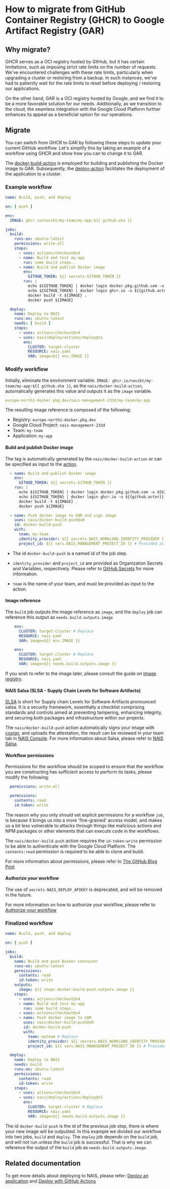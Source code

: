 # How to migrate from GitHub Container Registry (GHCR) to Google Artifact Registry (GAR)

## Why migrate?

GHCR serves as a OCI registry hosted by GitHub, but it has certain limitations, such as imposing strict rate
limits on the number of requests. We've encountered challenges with these rate limits, particularly when upgrading a
cluster or restoring from a backup. In such instances, we've had to patiently wait for the rate limits to reset before
deploying / restoring our applications.

On the other hand, GAR is a OCI registry hosted by Google, and we find it to be a more favorable solution for our
needs. Additionally, as we transition to the cloud, the seamless integration with the Google Cloud Platform further
enhances its appeal as a beneficial option for our operations.

## Migrate

You can switch from GHCR to GAR by following these steps
to update your current GitHub workflow. Let's simplify this by taking an
example of a workflow using GHCR and show how you can to change it to GAR.

The [docker-build-action](https://github.com/nais/docker-build-push) is employed for building and publishing the
Docker image to GAR.
Subsequently, the [deploy-action](https://github.com/nais/deploy/tree/master/actions/deploy) facilitates the
deployment of the application to a cluster.

### Example workflow

```yaml
name: Build, push, and deploy

on: [ push ]

env:
  IMAGE: ghcr.io/navikt/my-team/my-app:${{ github.sha }}

jobs:
  build:
    runs-on: ubuntu-latest
    permissions: write-all
    steps:
      - uses: actions/checkout@v4
      - name: Build and test my-app
        run: some build steps..
      - name: Build and publish Docker image
        env:
          GITHUB_TOKEN: ${{ secrets.GITHUB_TOKEN }}
        run: |
          echo ${GITHUB_TOKEN} | docker login docker.pkg.github.com -u ${GITHUB_REPOSITORY} --password-stdin
          echo ${GITHUB_TOKEN} | docker login ghcr.io -u ${{github.actor}} --password-stdin
          docker build -t ${IMAGE} .
          docker push ${IMAGE}

  deploy:
    name: Deploy to NAIS
    runs-on: ubuntu-latest
    needs: [ build ]
    steps:
      - uses: actions/checkout@v4
      - uses: nais/deploy/actions/deploy@v1
        env:
          CLUSTER: target-cluster
          RESOURCE: nais.yaml
          VAR: image=${{ env.IMAGE }}
```

### Modify workflow

Initially, eliminate the environment variable: `IMAGE: ghcr.io/navikt/my-team/my-app:${{ github.sha }}`, as
the `nais/docker-build-action`, automatically generates this value and outputs it as the `image` variable.

```yaml
europe-north1-docker.pkg.dev/nais-management-233d/my-team/my-app
```

The resulting image reference is composed of the following:

* Registry: `europe-north1-docker.pkg.dev`
* Google Cloud Project: `nais-management-233d`
* Team: `my-team`
* Application: `my-app`

#### Build and publish Docker image

The tag is automatically generated by the `nais/docker-build-action` or can be specified as input to
the [action](https://github.com/nais/docker-build-push).

```yaml
  - name: Build and publish Docker image
    env:
      GITHUB_TOKEN: ${{ secrets.GITHUB_TOKEN }}
    run: |
      echo ${GITHUB_TOKEN} | docker login docker.pkg.github.com -u ${GITHUB_REPOSITORY} --password-stdin
      echo ${GITHUB_TOKEN} | docker login ghcr.io -u ${{github.actor}} --password-stdin
      docker build -t ${IMAGE} .
      docker push ${IMAGE}
```

```yaml
  - name: Push docker image to GAR and sign image
    uses: nais/docker-build-push@v0
    id: docker-build-push
    with:
      team: my-team
      identity_provider: ${{ secrets.NAIS_WORKLOAD_IDENTITY_PROVIDER }} # Provided as Organization Secret
      project_id: ${{ vars.NAIS_MANAGEMENT_PROJECT_ID }} # Provided as Organization Variable
```

* The id `docker-build-push` is a named id of the job step.

* `identity_provider` and `project_id` are provided as Organization Secrets and Variables, respectively. Please refer
  to [GitHub Secrets](https://docs.github.com/en/actions/reference/encrypted-secrets) for more information.

* `team` is the name of your team, and must be provided as input to the action.

#### Image reference

The `build` job outputs the image reference as `image`, and the `deploy` job can reference this output
as `needs.build.outputs.image`

```yaml
    env:
      CLUSTER: target-cluster # Replace
      RESOURCE: nais.yaml
      VAR: image=${{ env.IMAGE }}
```

```yaml
    env:
      CLUSTER: target-cluster # Replace 
      RESOURCE: nais.yaml
      VAR: image=${{ needs.build.outputs.image }}
```

If you wish to refer to the image later, please consult the guide
on [Image registry](https://doc.nais.io/guides/application/#step-6-push-your-image-to-our-image-registry).

#### NAIS Salsa (SLSA - Supply Chain Levels for Software Artifacts)

[SLSA](https://slsa.dev/) is short for Supply chain Levels for Software Artifacts pronounced salsa.
It is a security framework, essentially a checklist comprising standards and controls aimed at preventing tampering,
enhancing integrity, and securing both packages and infrastructure within our projects.

The `nais/docker-build-push` action automatically signs your image with [cosign](https://github.com/sigstore/cosign),
and uploads the attestation, the result can be reviewed in your team tab
in [NAIS Console](https://console.nav.cloud.nais.io).
For more information about Salsa, please refer to [NAIS Salsa](https://docs.nais.io/security/salsa/salsa/).

#### Workflow permissions

Permissions for the workflow should be scoped to ensure that the workflow you are constructing has sufficient access
to perform its tasks, please modify the following:

```yaml
  permissions: write-all
```

```yaml
  permissions:
    contents: read
    id-token: write
```

The reason why you only should set explicit permissions for a workflow `job`, is because it
brings us into a more 'fine-grained' access model, and makes us a bit less vulnerable to attacks through things like
malicious actions and NPM packages or other elements that can execute code in the workflows.

The `nais/docker-build-push` action requires the `id-token:write` permission to be able to
authenticate with the Google Cloud Platform. The `contents:read` permission is required to be able to clone and build.

For more information about permissions, please refer
to [The GitHub Blog Post](https://github.blog/changelog/2021-04-20-github-actions-control-permissions-for-github_token/)

#### Authorize your workflow

The use of `secrets.NAIS_DEPLOY_APIKEY` is deprecated, and will be removed in the future.

For more information on how to authorize your workflow, please refer
to [Authorize your workflow](https://docs.nais.io/deployment/github-action/?h=deploy#1-authorize-your-github-repository-for-deployment)

### Finalized workflow

```yaml
name: Build, push, and deploy

on: [ push ]

jobs:
  build:
    name: Build and push Docker container
    runs-on: ubuntu-latest
    permissions:
      contents: read
      id-token: write
    outputs:
      image: ${{ steps.docker-build-push.outputs.image }}
    steps:
      - uses: actions/checkout@v4
      - name: Build and test my-app
        run: some build steps..
      - uses: actions/checkout@v4
      - name: Push docker image to GAR
        uses: nais/docker-build-push@v0
        id: docker-build-push
        with:
          team: myteam # Replace
          identity_provider: ${{ secrets.NAIS_WORKLOAD_IDENTITY_PROVIDER }} # Provided as Organization Secret
          project_id: ${{ vars.NAIS_MANAGEMENT_PROJECT_ID }} # Provided as Organization Variable

  deploy:
    name: Deploy to NAIS
    needs: build
    runs-on: ubuntu-latest
    permissions:
      contents: read
      id-token: write
    steps:
      - uses: actions/checkout@v4
      - uses: nais/deploy/actions/deploy@v1
        env:
          CLUSTER: target-cluster # Replace
          RESOURCE: nais.yaml
          VAR: image=${{ needs.build.outputs.image }}
```

The id `docker-build-push` is the id of the previous job step, there is where your new image will be outputted. In this
example we divided our workflow into two jobs, `build` and `deploy`. The `deploy` job depends on the `build` job, and
will not run unless the `build` job is successful. That is why we can reference the output of the `build` job as
`needs.build.outputs.image`.

## Related documentation

To get more details about deploying to NAIS, please
refer: [Deploy an application](https://doc.nais.io/guides/application/#deploying-an-application)
and [Deploy with GitHub Actions](https://doc.nais.io/deployment/?h=deploy+to#nais-deploy)
